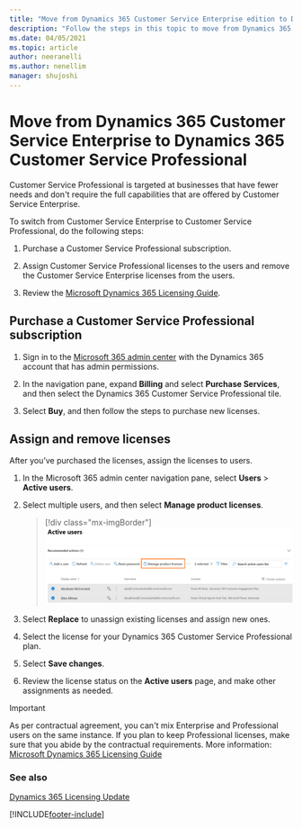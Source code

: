 ```yaml
---
title: "Move from Dynamics 365 Customer Service Enterprise edition to Dynamics 365 Customer Service Professional | MicrosoftDocs"
description: "Follow the steps in this topic to move from Dynamics 365 Customer Service Enterprise edition to Dynamics 365 Customer Service Professional."
ms.date: 04/05/2021
ms.topic: article
author: neeranelli
ms.author: nenellim
manager: shujoshi
---
```


# Move from Dynamics 365 Customer Service Enterprise to Dynamics 365 Customer Service Professional

Customer Service Professional is targeted at businesses that have fewer needs and don't require the full capabilities that are offered by Customer Service Enterprise.

To switch from Customer Service Enterprise to Customer Service Professional, do the following steps:

1. Purchase a Customer Service Professional subscription.

2. Assign Customer Service Professional licenses to the users and remove the Customer Service Enterprise licenses from the users.

3. Review the [Microsoft Dynamics 365 Licensing Guide](https://go.microsoft.com/fwlink/?LinkId=866544).

## Purchase a Customer Service Professional subscription

1. Sign in to the  [Microsoft 365 admin center](https://admin.microsoft.com) with the Dynamics 365 account that has admin permissions.

2. In the navigation pane, expand **Billing** and select **Purchase Services**, and then select the Dynamics 365 Customer Service Professional tile.

3. Select **Buy**, and then follow the steps to purchase new licenses.

## Assign and remove licenses

After you’ve purchased the licenses, assign the licenses to users.

1. In the Microsoft 365 admin center navigation pane, select **Users** > **Active users**.

2. Select multiple users, and then select **Manage product licenses**. 

   > [!div class="mx-imgBorder"]
   > ![Assign licenses to multiple users.](media/assign-licenses-multiple-users.png "Assign licenses to multiple users")

3. Select **Replace** to unassign existing licenses and assign new ones.

4. Select the license for your Dynamics 365 Customer Service Professional plan.

5. Select **Save changes**.

6. Review the license status on the **Active users** page, and make other assignments as needed.

> [!IMPORTANT]
> As per contractual agreement, you can't mix Enterprise and Professional users on the same instance. If you plan to keep Professional licenses, make sure that you abide by the contractual requirements. More information: [Microsoft Dynamics 365 Licensing Guide](https://go.microsoft.com/fwlink/?LinkId=866544)

### See also

[Dynamics 365 Licensing Update](https://docs.microsoft.com/dynamics365/licensing/update)  


[!INCLUDE[footer-include](../includes/footer-banner.md)]
